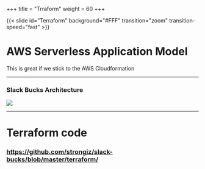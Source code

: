 +++
title = "Trraform"
weight = 60
+++

{{< slide id="Terraform" background="#FFF" transition="zoom" transition-speed="fast" >}}


# AWS Serverless Application Model

This is great if we stick to the AWS Cloudformation

---

### Slack Bucks Architecture

![](/dfw-hashi/images/arch.png)

---

# Terraform code

### https://github.com/strongjz/slack-bucks/blob/master/terraform/
